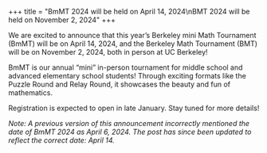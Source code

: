 +++
title = "BmMT 2024 will be held on April 14, 2024\nBMT 2024 will be held on November 2, 2024"
+++

We are excited to announce that this year’s Berkeley mini Math Tournament (BmMT)
will be on April 14, 2024, and the Berkeley Math Tournament (BMT) will be on
November 2, 2024, both in person at UC Berkeley!

<!-- more -->

BmMT is our annual “mini” in-person tournament for middle school and advanced
elementary school students! Through exciting formats like the Puzzle Round and
Relay Round, it showcases the beauty and fun of mathematics.

Registration is expected to open in late January. Stay tuned for more details!

_Note: A previous version of this announcement incorrectly mentioned the date of
BmMT 2024 as April 6, 2024. The post has since been updated to reflect the
correct date: April 14._
